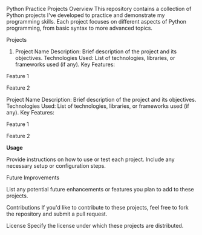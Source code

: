Python Practice Projects
Overview
This repository contains a collection of Python projects I've developed to practice and demonstrate my programming skills. Each project focuses on different aspects of Python programming, from basic syntax to more advanced topics.

Projects
1. Project Name
Description: Brief description of the project and its objectives.
Technologies Used: List of technologies, libraries, or frameworks used (if any).
Key Features:

Feature 1

Feature 2 

Project Name
Description: Brief description of the project and its objectives.
Technologies Used: List of technologies, libraries, or frameworks used (if any).
Key Features:

Feature 1

Feature 2


<b>Usage</b>

Provide instructions on how to use or test each project. Include any necessary setup or configuration steps.

Future Improvements

List any potential future enhancements or features you plan to add to these projects.

Contributions
If you'd like to contribute to these projects, feel free to fork the repository and submit a pull request.

License
Specify the license under which these projects are distributed.
